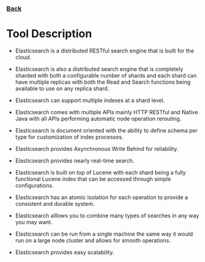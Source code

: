 ### <a href="https://ysu-csis-se.github.io/csci-5802-tooldemo-elasticsearch/">Back</a>

# Tool Description

* Elasticsearch is a distributed RESTful search engine that is built for the cloud.

* Elasticsearch is also a distributed search engine that is completely sharded with both a configurable number of shards and each shard can have multiple replicas with both the Read and Search functions being available to use on any replica shard.

* Elasticsearch can support multiple indexes at a shard level.

* Elasticsearch comes with multiple APIs mainly HTTP RESTful and Native Java with all APIs performing automatic node operation rerouting.

* Elasticsearch is document oriented with the ability to define schema per type for customization of index processes.

* Elasticsearch provides Asynchronous Write Behind for reliability.

* Elasticsearch provides nearly real-time search.

* Elasticsearch is built on top of Lucene with each shard being a fully functional Lucene index that can be accessed through simple configurations.

* Elasticsearch has an atomic isolation for each operation to provide a consistent and durable system.

* Elasticsearch alllows you to combine many types of searches in any way you may want.

* Elasticsearch can be run from a single machine the same way it would run on a large node cluster and allows for smooth operations.

* Elasticsearch provides easy scalability.
